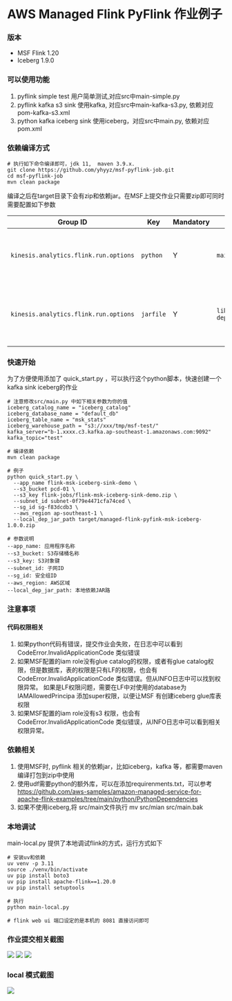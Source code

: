 # AWS Managed Flink PyFlink 作业例子

### 版本
* MSF Flink 1.20
* Iceberg 1.9.0

### 可以使用功能

1. pyflink simple test 用户简单测试,对应src中main-simple.py
2. pyflink kafka s3 sink  使用kafka, 对应src中main-kafka-s3.py, 依赖对应pom-kafka-s3.xml
3. python  kafka iceberg sink  使用iceberg，对应src中main.py, 依赖对应pom.xml

### 依赖编译方式

```
# 执行如下命令编译即可，jdk 11,  maven 3.9.x. 
git clone https://github.com/yhyyz/msf-pyflink-job.git
cd msf-pyflink-job
mvn clean package 
```

编译之后在target目录下会有zip和依赖jar。在MSF上提交作业只需要zip即可同时需要配置如下参数

| Group ID                              | Key       | Mandatory | Value                          | Notes                                                                     |
|---------------------------------------|-----------|-----------|--------------------------------|---------------------------------------------------------------------------|
| `kinesis.analytics.flink.run.options` | `python`  | Y         | `main.py`                      | The Python script containing the main() method to start the job.          |
| `kinesis.analytics.flink.run.options` | `jarfile` | Y         | `lib/pyflink-dependencies.jar` | Location (inside the zip) of the fat-jar containing all jar dependencies. |


### 快速开始
为了方便使用添加了 quick_start.py ，可以执行这个python脚本，快速创建一个kafka sink iceberg的作业

```
# 注意修改src/main.py 中如下相关参数为你的值
iceberg_catalog_name = "iceberg_catalog"
iceberg_database_name = "default_db"
iceberg_table_name = "msk_stats"
iceberg_warehouse_path = "s3://xxx/tmp/msf-test/"
kafka_server="b-1.xxxx.c3.kafka.ap-southeast-1.amazonaws.com:9092"
kafka_topic="test"

# 编译依赖
mvn clean package 

# 例子
python quick_start.py \
  --app_name flink-msk-iceberg-sink-demo \
  --s3_bucket pcd-01 \
  --s3_key flink-jobs/flink-msk-iceberg-sink-demo.zip \
  --subnet_id subnet-0f79e4471cfa74ced \
  --sg_id sg-f83dcdb3 \
  --aws_region ap-southeast-1 \
  --local_dep_jar_path target/managed-flink-pyfink-msk-iceberg-1.0.0.zip
  
# 参数说明
--app_name: 应用程序名称
--s3_bucket: S3存储桶名称  
--s3_key: S3对象键
--subnet_id: 子网ID
--sg_id: 安全组ID
--aws_region: AWS区域
--local_dep_jar_path: 本地依赖JAR路
```

### 注意事项
#### 代码权限相关
1. 如果python代码有错误，提交作业会失败，在日志中可以看到 CodeError.InvalidApplicationCode 类似错误
2. 如果MSF配置的iam role没有glue catalog的权限，或者有glue catalog权限，但是数据库，表的权限是只有LF的权限，也会有CodeError.InvalidApplicationCode 类似错误。但从INFO日志中可以找到权限异常。 如果是LF权限问题，需要在LF中对使用的database为IAMAllowedPrincipa 添加super权限，以便让MSF 有创建iceberg glue库表权限
3. 如果MSF配置的iam role没有s3 权限，也会有 CodeError.InvalidApplicationCode 类似错误，从INFO日志中可以看到相关权限异常。

### 依赖相关
1. 使用MSF时, pyflink 相关的依赖jar，比如iceberg，kafka 等，都需要maven 编译打包到zip中使用
2. 使用udf需要python的额外库，可以在添加requirenments.txt，可以参考 https://github.com/aws-samples/amazon-managed-service-for-apache-flink-examples/tree/main/python/PythonDependencies
3. 如果不使用iceberg,将 src/main文件执行 mv src/mian src/main.bak 

### 本地调试
main-local.py 提供了本地调试flink的方式，运行方式如下
```
# 安装uv和依赖
uv venv -p 3.11
source ./venv/bin/activate
uv pip install boto3
uv pip install apache-flink==1.20.0
uv pip install setuptools

# 执行
python main-local.py

# flink web ui 端口设定的是本机的 8081 直接访问即可

```

### 作业提交相关截图
![](https://pcmyp.oss-cn-beijing.aliyuncs.com/markdown/202510220029587.png)
![](https://pcmyp.oss-cn-beijing.aliyuncs.com/markdown/202510220030317.png)
![](https://pcmyp.oss-cn-beijing.aliyuncs.com/markdown/202510220031134.png)

### local 模式截图
![](https://pcmyp.oss-cn-beijing.aliyuncs.com/markdown/202510220122940.png)
